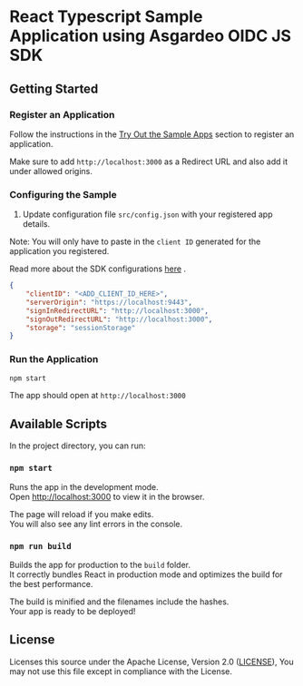 # React Typescript Sample Application using Asgardeo OIDC JS SDK

## Getting Started

### Register an Application

Follow the instructions in the [Try Out the Sample Apps](../../../packages/oidc-js/README.md#try-out-the-sample-apps) section to register an application.

Make sure to add `http://localhost:3000` as a Redirect URL and also add it under allowed origins.

### Configuring the Sample

1. Update configuration file `src/config.json` with your registered app details.

Note: You will only have to paste in the `client ID` generated for the application you registered.

Read more about the SDK configurations [here](../../../packages/oidc-js/README.md#initialize) .

```json
{
    "clientID": "<ADD_CLIENT_ID_HERE>",
    "serverOrigin": "https://localhost:9443",
    "signInRedirectURL": "http://localhost:3000",
    "signOutRedirectURL": "http://localhost:3000",
    "storage": "sessionStorage"
}
```

### Run the Application

```bash
npm start
```

The app should open at `http://localhost:3000`

## Available Scripts

In the project directory, you can run:

### `npm start`

Runs the app in the development mode.<br />
Open [http://localhost:3000](http://localhost:3000) to view it in the browser.

The page will reload if you make edits.<br />
You will also see any lint errors in the console.

### `npm run build`

Builds the app for production to the `build` folder.<br />
It correctly bundles React in production mode and optimizes the build for the best performance.

The build is minified and the filenames include the hashes.<br />
Your app is ready to be deployed!

## License

Licenses this source under the Apache License, Version 2.0 ([LICENSE](../../../LICENSE)), You may not use this file except in compliance with the License.

